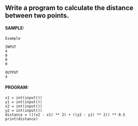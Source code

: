 ## Write a program to calculate the distance between two points.
#### SAMPLE:
```
Example 

INPUT 
4
0
0
0

OUTPUT
4
```
#### PROGRAM:
```
x1 = int(input())  
y1 = int(input())  
x2 = int(input())
y2 = int(input())
distance = (((x2 - x1) ** 2) + ((y2 - y1) ** 2)) ** 0.5 
print(distance)
```
